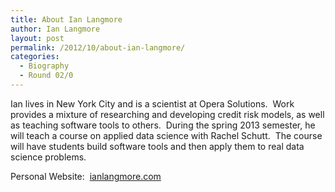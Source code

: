 ```yaml
---
title: About Ian Langmore
author: Ian Langmore
layout: post
permalink: /2012/10/about-ian-langmore/
categories:
  - Biography
  - Round 02/0
---
```

Ian lives in New York City and is a scientist at Opera Solutions.  Work provides a mixture of researching and developing credit risk models, as well as teaching software tools to others.  During the spring 2013 semester, he will teach a course on applied data science with Rachel Schutt.  The course will have students build software tools and then apply them to real data science problems.

Personal Website:  [ianlangmore.com][1]

 [1]: http://ianlangmore.com